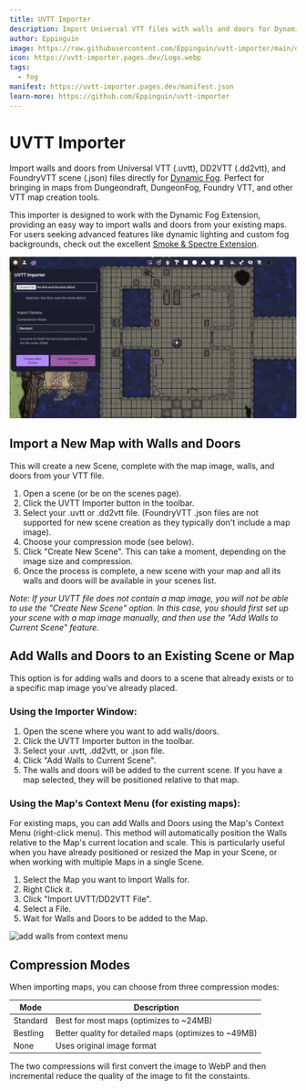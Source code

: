 ```yaml
---
title: UVTT Importer
description: Import Universal VTT files with walls and doors for Dynamic Fog
author: Eppinguin
image: https://raw.githubusercontent.com/Eppinguin/uvtt-importer/main/docs/header.webp
icon: https://uvtt-importer.pages.dev/Logo.webp
tags:
  - fog
manifest: https://uvtt-importer.pages.dev/manifest.json
learn-more: https://github.com/Eppinguin/uvtt-importer
---
```


# UVTT Importer

Import walls and doors from Universal VTT (.uvtt), DD2VTT (.dd2vtt), and FoundryVTT scene (.json) files directly for [Dynamic Fog](https://extensions.owlbear.rodeo/dynamic-fog). Perfect for bringing in maps from Dungeondraft, DungeonFog, Foundry VTT, and other VTT map creation tools.

This importer is designed to work with the Dynamic Fog Extension, providing an easy way to import walls and doors from your existing maps. For users seeking advanced features like dynamic lighting and custom fog backgrounds, check out the excellent [Smoke & Spectre Extension](https://extensions.owlbear.rodeo/smoke).

![add walls from menu](import-walls-from-menu.gif)

## Import a New Map with Walls and Doors

This will create a new Scene, complete with the map image, walls, and doors from your VTT file.

1. Open a scene (or be on the scenes page).
2. Click the UVTT Importer button in the toolbar.
3. Select your .uvtt or .dd2vtt file. (FoundryVTT .json files are not supported for new scene creation as they typically don't include a map image).
4. Choose your compression mode (see below).
5. Click "Create New Scene". This can take a moment, depending on the image size and compression.
6. Once the process is complete, a new scene with your map and all its walls and doors will be available in your scenes list.

*Note: If your UVTT file does not contain a map image, you will not be able to use the "Create New Scene" option. In this case, you should first set up your scene with a map image manually, and then use the "Add Walls to Current Scene" feature.*

## Add Walls and Doors to an Existing Scene or Map

This option is for adding walls and doors to a scene that already exists or to a specific map image you've already placed.

### Using the Importer Window:

1. Open the scene where you want to add walls/doors.
2. Click the UVTT Importer button in the toolbar.
3. Select your .uvtt, .dd2vtt, or .json file.
4. Click "Add Walls to Current Scene".
5. The walls and doors will be added to the current scene. If you have a map selected, they will be positioned relative to that map.

### Using the Map's Context Menu (for existing maps):

For existing maps, you can add Walls and Doors using the Map's Context Menu (right-click menu). This method will automatically position the Walls relative to the Map's current location and scale. This is particularly useful when you have already positioned or resized the Map in your Scene, or when working with multiple Maps in a single Scene.

1. Select the Map you want to Import Walls for.
2. Right Click it.
3. Click "Import UVTT/DD2VTT File".
4. Select a File.
5. Wait for Walls and Doors to be added to the Map.

![add walls from context menu](import-walls-from-context-menu.gif)

## Compression Modes

When importing maps, you can choose from three compression modes:

| Mode     | Description                                           |
| -------- | ----------------------------------------------------- |
| Standard | Best for most maps (optimizes to ~24MB)               |
| Bestling | Better quality for detailed maps (optimizes to ~49MB) |
| None     | Uses original image format                            |

The two compressions will first convert the image to WebP and then incremental reduce the quality of the image to fit the constaints.
